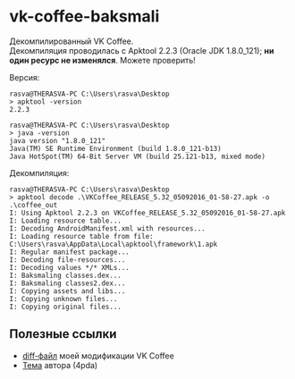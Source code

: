 # vk-coffee-baksmali
Декомпилированный VK Coffee.<br>
Декомпиляция проводилась с Apktool 2.2.3 (Oracle JDK 1.8.0_121); **ни один ресурс не изменялся**. Можете проверить!<br>

Версия:
```
rasva@THERASVA-PC C:\Users\rasva\Desktop
> apktool -version
2.2.3

rasva@THERASVA-PC C:\Users\rasva\Desktop
> java -version
java version "1.8.0_121"
Java(TM) SE Runtime Environment (build 1.8.0_121-b13)
Java HotSpot(TM) 64-Bit Server VM (build 25.121-b13, mixed mode)
```

Декомпиляция:
```
rasva@THERASVA-PC C:\Users\rasva\Desktop
> apktool decode .\VKCoffee_RELEASE_5.32_05092016_01-58-27.apk -o .\coffee_out
I: Using Apktool 2.2.3 on VKCoffee_RELEASE_5.32_05092016_01-58-27.apk
I: Loading resource table...
I: Decoding AndroidManifest.xml with resources...
I: Loading resource table from file: C:\Users\rasva\AppData\Local\apktool\framework\1.apk
I: Regular manifest package...
I: Decoding file-resources...
I: Decoding values */* XMLs...
I: Baksmaling classes.dex...
I: Baksmaling classes2.dex...
I: Copying assets and libs...
I: Copying unknown files...
I: Copying original files...
```

## Полезные ссылки
* [diff-файл](https://gist.github.com/saber-nyan/7672051185fd913ef7ecd0c3ec60b296) моей модификации VK Coffee
* [Тема](http://4pda.ru/forum/index.php?showtopic=701681) автора (4pda)
